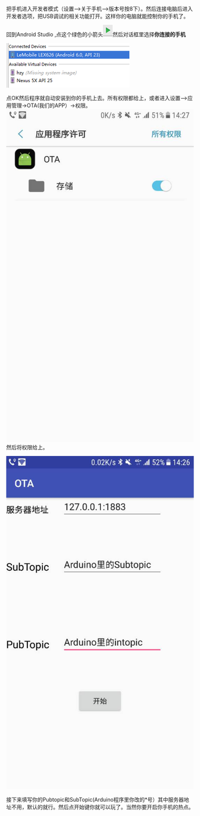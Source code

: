 把手机进入开发者模式（设置—&gt;关于手机—&gt;版本号按8下）。然后连接电脑后进入开发者选项，把USB调试的相关功能打开。这样你的电脑就能控制你的手机了。

回到Android Studio ,点这个绿色的小箭头![](/assets/42import.png)然后对话框里选择**你连接的手机**

![](/assets/13123import.png)

点OK然后程序就自动安装到你的手机上去。所有权限都给上，或者进入设置—&gt;应用管理-&gt;OTA\(我们的APP）-&gt;权限。![](/assets/KJ[HO9M%CP6T1PGEYYH4Y{0.jpg)然后将权限给上。

![](/assets/JCU3K`5%29F0CAG3Y[F1TF0I8.jpg)

接下来填写你的Pubtopic和SubTopic\(Arduino程序里你改的\*号）其中服务器地址不用，默认的就行。然后点开始键你就可以玩了。当然你要开启你手机的热点。

